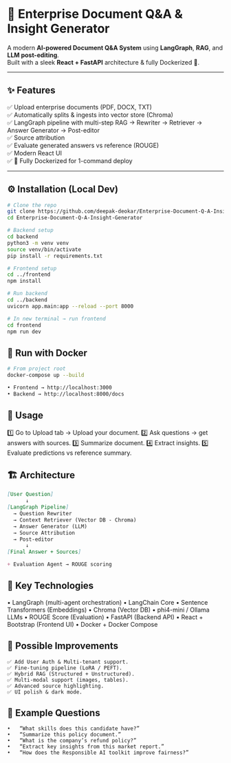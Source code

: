 # 🚀 Enterprise Document Q&A & Insight Generator

A modern **AI-powered Document Q&A System** using **LangGraph**, **RAG**, and **LLM post-editing**.  
Built with a sleek **React + FastAPI** architecture & fully Dockerized 🐳.

---

## ✨ Features

✅ Upload enterprise documents (PDF, DOCX, TXT)  
✅ Automatically splits & ingests into vector store (Chroma)  
✅ LangGraph pipeline with multi-step RAG → Rewriter → Retriever → Answer Generator → Post-editor  
✅ Source attribution  
✅ Evaluate generated answers vs reference (ROUGE)  
✅ Modern React UI  
✅ 🚀 Fully Dockerized for 1-command deploy  

---

## ⚙️ Installation (Local Dev)

```bash
# Clone the repo
git clone https://github.com/deepak-deokar/Enterprise-Document-Q-A-Insight-Generator.git
cd Enterprise-Document-Q-A-Insight-Generator

# Backend setup
cd backend
python3 -m venv venv
source venv/bin/activate
pip install -r requirements.txt

# Frontend setup
cd ../frontend
npm install

# Run backend
cd ../backend
uvicorn app.main:app --reload --port 8000

# In new terminal → run frontend
cd frontend
npm run dev
```
## 🐳 Run with Docker
```bash
# From project root
docker-compose up --build

• Frontend → http://localhost:3000
• Backend → http://localhost:8000/docs
```

## 🚀 Usage
1️⃣ Go to Upload tab → Upload your document.
2️⃣ Ask questions → get answers with sources.
3️⃣ Summarize document.
4️⃣ Extract insights.
5️⃣ Evaluate predictions vs reference summary.

## 🏗️ Architecture
```markdown
[User Question]
      ↓
[LangGraph Pipeline]
  → Question Rewriter
  → Context Retriever (Vector DB - Chroma)
  → Answer Generator (LLM)
  → Source Attribution
  → Post-editor
      ↓
[Final Answer + Sources]

+ Evaluation Agent → ROUGE scoring
```

## 🧰 Key Technologies
•	LangGraph (multi-agent orchestration)
•	LangChain Core
•	Sentence Transformers (Embeddings)
•	Chroma (Vector DB)
•	phi4-mini / Ollama LLMs
	•	ROUGE Score (Evaluation)
	•	FastAPI (Backend API)
	•	React + Bootstrap (Frontend UI)
	•	Docker + Docker Compose

## 🧭 Possible Improvements
	✅ Add User Auth & Multi-tenant support.
	✅ Fine-tuning pipeline (LoRA / PEFT).
	✅ Hybrid RAG (Structured + Unstructured).
	✅ Multi-modal support (images, tables).
	✅ Advanced source highlighting.
	✅ UI polish & dark mode.

## 💬 Example Questions
	•	“What skills does this candidate have?”
	•	“Summarize this policy document.”
	•	“What is the company’s refund policy?”
	•	“Extract key insights from this market report.”
	•	“How does the Responsible AI toolkit improve fairness?”